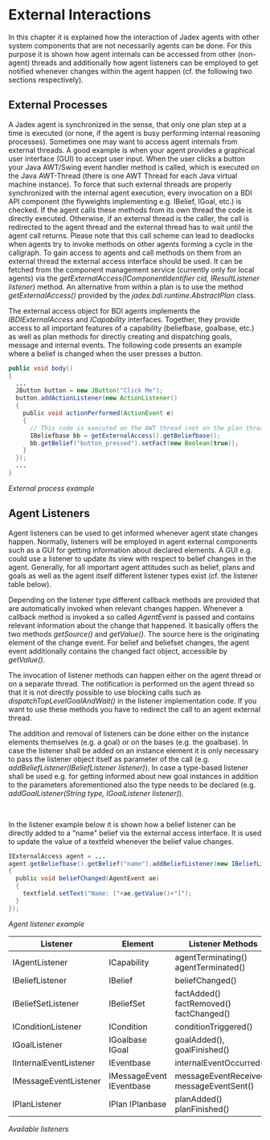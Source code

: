 # External Interactions

In this chapter it is explained how the interaction of Jadex agents with other system components that are not necessarily agents can be done. For this purpose it is shown how agent internals can be accessed from other (non-agent) threads and additionally how agent listeners can be employed to get notified whenever changes within the agent happen (cf. the following two sections respectively).

## External Processes

A Jadex agent is synchronized in the sense, that only one plan step at a time is executed (or none, if the agent is busy performing internal reasoning processes). Sometimes one may want to access agent internals from external threads. A good example is when your agent provides a graphical user interface (GUI) to accept user input. When the user clicks a button your Java AWT/Swing event handler method is called, which is executed on the Java AWT-Thread (there is one AWT Thread for each Java virtual machine instance). To force that such external threads are properly synchronized with the internal agent execution, every invocation on a BDI API component (the flyweights implementing e.g. IBelief, IGoal, etc.) is checked. If the agent calls these methods from its own thread the code is directly executed. Otherwise, if an external thread is the caller, the call is redirected to the agent thread and the external thread has to wait until the agent call returns. Please note that this call scheme can lead to deadlocks when agents try to invoke methods on other agents forming a cycle in the callgraph. To gain access to agents and call methods on them from an external thread the external access interface should be used. It can be fetched from the component management service (currently only for local agents) via the *getExternalAccess(IComponentIdentifier cid, IResultListener listener)* method. An alternative from within a plan is to use the method *getExternalAccess()* provided by the *jadex.bdi.runtime.AbstractPlan* class.

The external access object for BDI agents implements the *IBDIExternalAccess* and *ICapability* interfaces. Together, they provide access to all important features of a capability (beliefbase, goalbase, etc.) as well as plan methods for directly creating and dispatching goals, message and internal events. The following code presents an example where a belief is changed when the user presses a button.
  
```java
public void body()
{
  ...
  JButton button = new JButton("Click Me");
  button.addActionListener(new ActionListener()
  {
    public void actionPerformed(ActionEvent e)
    {
      // This code is executed on the AWT thread (not on the plan thread!)
      IBeliefbase bb = getExternalAccess().getBeliefbase();
      bb.getBelief("button_pressed").setFact(new Boolean(true));
    }
  });
  ...
}
```
*External process example*


## Agent Listeners

Agent listeners can be used to get informed whenever agent state changes happen. Normally, listeners will be employed in agent external components such as a GUI for getting information about declared elements. A GUI e.g. could use a listener to update its view with respect to belief changes in the agent. Generally, for all important agent attitudes such as belief, plans and goals as well as the agent itself different listener types exist (cf. the listener table below).


Depending on the listener type different callback methods are provided that are automatically invoked when relevant changes happen. Whenever a callback method is invoked a so called *AgentEvent* is passed and contains relevant information about the change that happened. It basically offers the two methods *getSource()* and *getValue()*. The source here is the originating element of the change event. For belief and beliefset changes, the agent event additionally contains the changed fact object, accessible by *getValue()*.

The invocation of listener methods can happen either on the agent thread or on a separate thread. The notification is performed on the agent thread so that it is not directly possible to use blocking calls such as *dispatchTopLevelGoalAndWait()* in the listener implementation code. If you want to use these methods you have to redirect the call to an agent external thread.


The addition and removal of listeners can be done either on the instance elements themselves (e.g. a goal) or on the bases (e.g. the goalbase). In case the listener shall be added on an instance element it is only necessary to pass the listener object itself as parameter of the call (e.g. *addBeliefListener(IBeliefListener listener)*). In case a type-based listener shall be used e.g. for getting informed about new goal instances in addition to the parameters aforementioned also the type needs to be declared (e.g. *addGoalListener(String type, IGoalListener listener)*).

  

In the listener example below it is shown how a belief listener can be directly added to a "name" belief via the external access interface. It is used to update the value of a textfeld whenever the belief value changes.
  

```java
IExternalAccess agent = ...
agent.getBeliefbase().getBelief("name").addBeliefListener(new IBeliefListener()
{
  public void beliefChanged(AgentEvent ae)
  {
    textfield.setText("Name: ["+ae.getValue()+"]");
  }
});
```
*Agent listener example*
    

| Listener               | Element                  | Listener Methods                          |
|------------------------|--------------------------|-------------------------------------------|
| IAgentListener         | ICapability              | agentTerminating() agentTerminated()      |
| IBeliefListener        | IBelief                  | beliefChanged()                           |
| IBeliefSetListener     | IBeliefSet               | factAdded() factRemoved() factChanged()   |
| IConditionListener     | ICondition               | conditionTriggered()                      |
| IGoalListener          | IGoalbase IGoal          | goalAdded(), goalFinished()               |
| IInternalEventListener | IEventbase               | internalEventOccurred()                   |
| IMessageEventListener  | IMessageEvent IEventbase | messageEventReceived() messageEventSent() |
| IPlanListener          | IPlan IPlanbase          | planAdded() planFinished()                |

*Available listeners*
     
